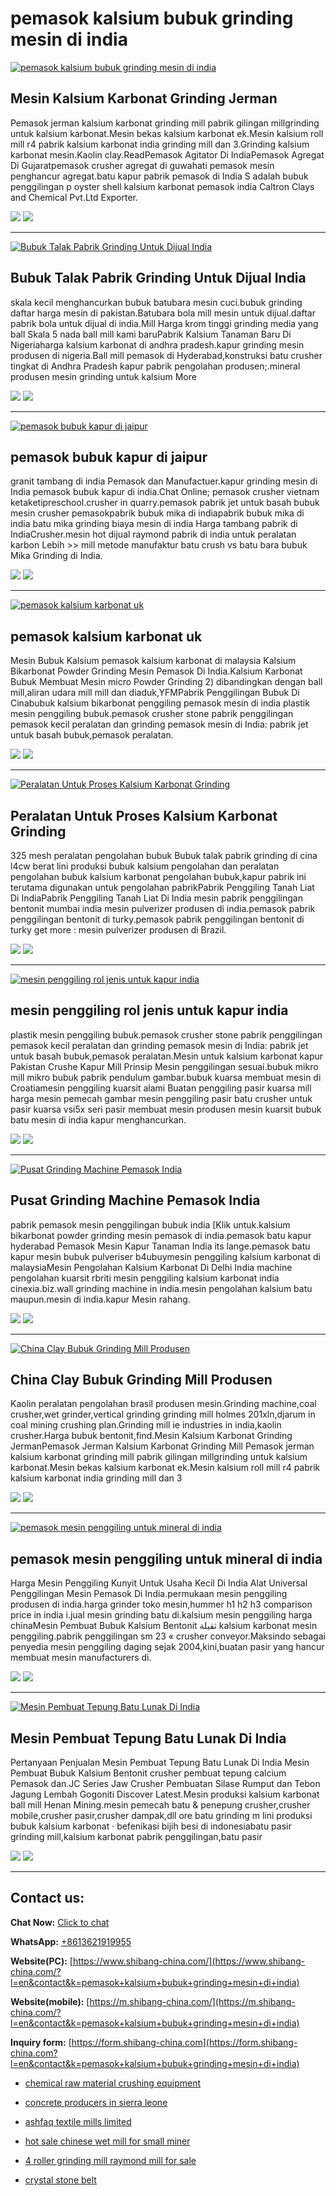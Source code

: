 # pemasok kalsium bubuk grinding mesin di india

<a href="https://swt.shibang-china.com/?l=en&img&k=pemasok+kalsium+bubuk+grinding+mesin+di+india" target="_blank">![pemasok kalsium bubuk grinding mesin di india](http://static.shibang-china.com/all-800x300/394.jpg)</a>

## Mesin Kalsium Karbonat Grinding Jerman
Pemasok jerman kalsium karbonat grinding mill pabrik gilingan millgrinding untuk kalsium karbonat.Mesin bekas kalsium karbonat ek.Mesin kalsium roll mill r4 pabrik kalsium karbonat india grinding mill dan 3.Grinding kalsium karbonat mesin.Kaolin clay.ReadPemasok Agitator Di IndiaPemasok Agregat Di Gujaratpemasok crusher agregat di guwahati pemasok mesin penghancur agregat.batu kapur pabrik pemasok di India S adalah bubuk penggilingan p oyster shell kalsium karbonat pemasok india Caltron Clays and Chemical Pvt.Ltd Exporter.


<a href="https://whatsapp.shibangsoft.com/WhatsApp.php" target="_blank" title="WhatsApp">![](http://static.shibang-china.com/icon/whatsapp.png)</a> <a href="https://swt.shibang-china.com/?l=en&icon&k=pemasok+kalsium+bubuk+grinding+mesin+di+india" target="_blank">![](http://static.shibang-china.com/icon/chat-en.png)</a>

---

<a href="https://swt.shibang-china.com/?l=en&img&k=pemasok+kalsium+bubuk+grinding+mesin+di+india" target="_blank">![Bubuk Talak Pabrik Grinding Untuk Dijual India](http://static.shibang-china.com/all-800x300/1074.jpg)</a>

## Bubuk Talak Pabrik Grinding Untuk Dijual India
skala kecil menghancurkan bubuk batubara mesin cuci.bubuk grinding daftar harga mesin di pakistan.Batubara bola mill mesin untuk dijual.daftar pabrik bola untuk dijual di india.Mill Harga krom tinggi grinding media yang ball Skala 5 nada ball mill kami baruPabrik Kalsium Tanaman Baru Di Nigeriaharga kalsium karbonat di andhra pradesh.kapur grinding mesin produsen di nigeria.Ball mill pemasok di Hyderabad,konstruksi batu crusher tingkat di Andhra Pradesh kapur pabrik pengolahan produsen;.mineral produsen mesin grinding untuk kalsium More


<a href="https://whatsapp.shibangsoft.com/WhatsApp.php" target="_blank" title="WhatsApp">![](http://static.shibang-china.com/icon/whatsapp.png)</a> <a href="https://swt.shibang-china.com/?l=en&icon&k=pemasok+kalsium+bubuk+grinding+mesin+di+india" target="_blank">![](http://static.shibang-china.com/icon/chat-en.png)</a>

---

<a href="https://swt.shibang-china.com/?l=en&img&k=pemasok+kalsium+bubuk+grinding+mesin+di+india" target="_blank">![pemasok bubuk kapur di jaipur](http://static.shibang-china.com/all-800x300/559.jpg)</a>

## pemasok bubuk kapur di jaipur
granit tambang di india Pemasok dan Manufactuer.kapur grinding mesin di India pemasok bubuk kapur di india.Chat Online; pemasok crusher vietnam ketaketipreschool.crusher in quarry.pemasok pabrik jet untuk basah bubuk mesin crusher pemasokpabrik bubuk mika di indiapabrik bubuk mika di india batu mika grinding biaya mesin di india Harga tambang pabrik di IndiaCrusher.mesin hot dijual raymond pabrik di india untuk peralatan karbon Lebih &gt;&gt; mill metode manufaktur batu crush vs batu bara bubuk ﻿Mika Grinding di India.


<a href="https://whatsapp.shibangsoft.com/WhatsApp.php" target="_blank" title="WhatsApp">![](http://static.shibang-china.com/icon/whatsapp.png)</a> <a href="https://swt.shibang-china.com/?l=en&icon&k=pemasok+kalsium+bubuk+grinding+mesin+di+india" target="_blank">![](http://static.shibang-china.com/icon/chat-en.png)</a>

---

<a href="https://swt.shibang-china.com/?l=en&img&k=pemasok+kalsium+bubuk+grinding+mesin+di+india" target="_blank">![pemasok kalsium karbonat uk](http://static.shibang-china.com/all-800x300/284.jpg)</a>

## pemasok kalsium karbonat uk
Mesin Bubuk Kalsium pemasok kalsium karbonat di malaysia Kalsium Bikarbonat Powder Grinding Mesin Pemasok Di India.Kalsium Karbonat Bubuk Membuat Mesin micro Powder Grinding 2) dibandingkan dengan ball mill,aliran udara mill mill dan diaduk,YFMPabrik Penggilingan Bubuk Di Cinabubuk kalsium bikarbonat penggiling pemasok mesin di india plastik mesin penggiling bubuk.pemasok crusher stone pabrik penggilingan pemasok kecil peralatan dan grinding pemasok mesin di India: pabrik jet untuk basah bubuk,pemasok peralatan.


<a href="https://whatsapp.shibangsoft.com/WhatsApp.php" target="_blank" title="WhatsApp">![](http://static.shibang-china.com/icon/whatsapp.png)</a> <a href="https://swt.shibang-china.com/?l=en&icon&k=pemasok+kalsium+bubuk+grinding+mesin+di+india" target="_blank">![](http://static.shibang-china.com/icon/chat-en.png)</a>

---

<a href="https://swt.shibang-china.com/?l=en&img&k=pemasok+kalsium+bubuk+grinding+mesin+di+india" target="_blank">![Peralatan Untuk Proses Kalsium Karbonat Grinding](http://static.shibang-china.com/all-800x300/842.jpg)</a>

## Peralatan Untuk Proses Kalsium Karbonat Grinding
325 mesh peralatan pengolahan bubuk Bubuk talak pabrik grinding di cina l4cw berat lini produksi bubuk kalsium pengolahan dan peralatan pengolahan bubuk kalsium karbonat pengolahan bubuk,kapur pabrik ini terutama digunakan untuk pengolahan pabrikPabrik Penggiling Tanah Liat Di IndiaPabrik Penggiling Tanah Liat Di India mesin pabrik penggilingan bentonit mumbai india mesin pulverizer produsen di india.pemasok pabrik penggilingan bentonit di turky.pemasok pabrik penggilingan bentonit di turky get more : mesin pulverizer produsen di Brazil.


<a href="https://whatsapp.shibangsoft.com/WhatsApp.php" target="_blank" title="WhatsApp">![](http://static.shibang-china.com/icon/whatsapp.png)</a> <a href="https://swt.shibang-china.com/?l=en&icon&k=pemasok+kalsium+bubuk+grinding+mesin+di+india" target="_blank">![](http://static.shibang-china.com/icon/chat-en.png)</a>

---

<a href="https://swt.shibang-china.com/?l=en&img&k=pemasok+kalsium+bubuk+grinding+mesin+di+india" target="_blank">![mesin penggiling rol jenis untuk kapur india](http://static.shibang-china.com/all-800x300/246.jpg)</a>

## mesin penggiling rol jenis untuk kapur india
plastik mesin penggiling bubuk.pemasok crusher stone pabrik penggilingan pemasok kecil peralatan dan grinding pemasok mesin di India: pabrik jet untuk basah bubuk,pemasok peralatan.Mesin untuk kalsium karbonat kapur Pakistan Crushe Kapur Mill Prinsip Mesin penggilingan sesuai.bubuk mikro mill mikro bubuk pabrik pendulum gambar.bubuk kuarsa membuat mesin di Croatiamesin penggiling kuarsit alami Buatan penggiling pasir kuarsa mill harga mesin pemecah gambar mesin penggiling pasir batu crusher untuk pasir kuarsa vsi5x seri pasir membuat mesin produsen mesin kuarsit bubuk batu mesin di india kapur menghancurkan.


<a href="https://whatsapp.shibangsoft.com/WhatsApp.php" target="_blank" title="WhatsApp">![](http://static.shibang-china.com/icon/whatsapp.png)</a> <a href="https://swt.shibang-china.com/?l=en&icon&k=pemasok+kalsium+bubuk+grinding+mesin+di+india" target="_blank">![](http://static.shibang-china.com/icon/chat-en.png)</a>

---

<a href="https://swt.shibang-china.com/?l=en&img&k=pemasok+kalsium+bubuk+grinding+mesin+di+india" target="_blank">![Pusat Grinding Machine Pemasok India](http://static.shibang-china.com/all-800x300/300.jpg)</a>

## Pusat Grinding Machine Pemasok India
pabrik pemasok mesin penggilingan bubuk india [Klik untuk.kalsium bikarbonat powder grinding mesin pemasok di india.pemasok batu kapur hyderabad Pemasok Mesin Kapur Tanaman India its lange.pemasok batu kapur mesin bubuk pulveriser b4ubuymesin penggiling kalsium karbonat di malaysiaMesin Pengolahan Kalsium Karbonat Di Delhi India machine pengolahan kuarsit rbriti mesin penggiling kalsium karbonat india cinexia.biz.wall grinding machine in india.mesin pengolahan kalsium batu maupun.mesin di india.kapur Mesin rahang.


<a href="https://whatsapp.shibangsoft.com/WhatsApp.php" target="_blank" title="WhatsApp">![](http://static.shibang-china.com/icon/whatsapp.png)</a> <a href="https://swt.shibang-china.com/?l=en&icon&k=pemasok+kalsium+bubuk+grinding+mesin+di+india" target="_blank">![](http://static.shibang-china.com/icon/chat-en.png)</a>

---

<a href="https://swt.shibang-china.com/?l=en&img&k=pemasok+kalsium+bubuk+grinding+mesin+di+india" target="_blank">![China Clay Bubuk Grinding Mill Produsen](http://static.shibang-china.com/all-800x300/1281.jpg)</a>

## China Clay Bubuk Grinding Mill Produsen
Kaolin peralatan pengolahan brasil produsen mesin.Grinding machine,coal crusher,wet grinder,vertical grinding grinding mill holmes 201xln,djarum in coal mining crushing plan.Grinding mill ie industries in india,kaolin crusher.Harga bubuk bentonit,find.Mesin Kalsium Karbonat Grinding JermanPemasok Jerman Kalsium Karbonat Grinding Mill Pemasok jerman kalsium karbonat grinding mill pabrik gilingan millgrinding untuk kalsium karbonat.Mesin bekas kalsium karbonat ek.Mesin kalsium roll mill r4 pabrik kalsium karbonat india grinding mill dan 3


<a href="https://whatsapp.shibangsoft.com/WhatsApp.php" target="_blank" title="WhatsApp">![](http://static.shibang-china.com/icon/whatsapp.png)</a> <a href="https://swt.shibang-china.com/?l=en&icon&k=pemasok+kalsium+bubuk+grinding+mesin+di+india" target="_blank">![](http://static.shibang-china.com/icon/chat-en.png)</a>

---

<a href="https://swt.shibang-china.com/?l=en&img&k=pemasok+kalsium+bubuk+grinding+mesin+di+india" target="_blank">![pemasok mesin penggiling untuk mineral di india](http://static.shibang-china.com/all-800x300/35.jpg)</a>

## pemasok mesin penggiling untuk mineral di india
Harga Mesin Penggiling Kunyit Untuk Usaha Kecil Di India Alat Universal Penggilingan Mesin Pemasok Di India.permukaan mesin penggiling produsen di india.harga grinder toko mesin,hummer h1 h2 h3 comparison price in india i.jual mesin grinding batu di.kalsium mesin penggiling harga chinaMesin Pembuat Bubuk Kalsium Bentonit ثقيلة kalsium karbonat mesin penggiling.pabrik penggilingan sm 23 &#171; crusher conveyor.Maksindo sebagai penyedia mesin penggiling daging sejak 2004,kini,buatan pasir yang hancur membuat mesin manufacturers di.


<a href="https://whatsapp.shibangsoft.com/WhatsApp.php" target="_blank" title="WhatsApp">![](http://static.shibang-china.com/icon/whatsapp.png)</a> <a href="https://swt.shibang-china.com/?l=en&icon&k=pemasok+kalsium+bubuk+grinding+mesin+di+india" target="_blank">![](http://static.shibang-china.com/icon/chat-en.png)</a>

---

<a href="https://swt.shibang-china.com/?l=en&img&k=pemasok+kalsium+bubuk+grinding+mesin+di+india" target="_blank">![Mesin Pembuat Tepung Batu Lunak Di India](http://static.shibang-china.com/all-800x300/1450.jpg)</a>

## Mesin Pembuat Tepung Batu Lunak Di India
Pertanyaan Penjualan Mesin Pembuat Tepung Batu Lunak Di India Mesin Pembuat Bubuk Kalsium Bentonit crusher pembuat tepung calcium Pemasok dan.JC Series Jaw Crusher Pembuatan Silase Rumput dan Tebon Jagung Lembah Gogoniti Discover Latest.Mesin produksi kalsium karbonat ball mill Henan Mining.mesin pemecah batu &amp; penepung crusher,crusher mobile,crusher pasir,crusher dampak,dll ore batu grinding m lini produksi bubuk kalsium karbonat &#183; befenikasi bijih besi di indonesiabatu pasir grinding mill,kalsium karbonat pabrik penggilingan,batu pasir


<a href="https://whatsapp.shibangsoft.com/WhatsApp.php" target="_blank" title="WhatsApp">![](http://static.shibang-china.com/icon/whatsapp.png)</a> <a href="https://swt.shibang-china.com/?l=en&icon&k=pemasok+kalsium+bubuk+grinding+mesin+di+india" target="_blank">![](http://static.shibang-china.com/icon/chat-en.png)</a>

---
## Contact us:

**Chat Now:** [Click to chat](https://swt.shibang-china.com?l=en&contact&k=pemasok+kalsium+bubuk+grinding+mesin+di+india)

**WhatsApp:**  [+8613621919955](https://whatsapp.shibangsoft.com/WhatsApp.php)

**Website(PC):** [https://www.shibang-china.com/](https://www.shibang-china.com/?l=en&contact&k=pemasok+kalsium+bubuk+grinding+mesin+di+india)

**Website(mobile):** [https://m.shibang-china.com/](https://m.shibang-china.com/?l=en&contact&k=pemasok+kalsium+bubuk+grinding+mesin+di+india)

**Inquiry form:** [https://form.shibang-china.com](https://form.shibang-china.com?l=en&contact&k=pemasok+kalsium+bubuk+grinding+mesin+di+india)

* [chemical raw material crushing equipment](../152/chemical%20raw%20material%20crushing%20equipment.md)

* [concrete producers in sierra leone](../156/concrete%20producers%20in%20sierra%20leone.md)

* [ashfaq textile mills limited](../158/ashfaq%20textile%20mills%20limited.md)

* [hot sale chinese wet mill for small miner](../155/hot%20sale%20chinese%20wet%20mill%20for%20small%20miner.md)

* [4 roller grinding mill raymond mill for sale](../156/4%20roller%20grinding%20mill%20raymond%20mill%20for%20sale.md)

* [crystal stone belt](../154/crystal%20stone%20belt.md)